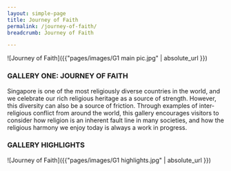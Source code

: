 ```yaml
---
layout: simple-page
title: Journey of Faith
permalink: /journey-of-faith/
breadcrumb: Journey of Faith

---
```

![Journey of Faith]({{"pages/images/G1 main pic.jpg" | absolute_url }})
### **GALLERY ONE: JOURNEY OF FAITH**

Singapore is one of the most religiously diverse countries in the world, and we celebrate our rich religious heritage as a source of strength. However, this diversity can also be a source of friction. Through examples of inter-religious conflict from around the world, this gallery encourages visitors to consider how religion is an inherent fault line in many societies, and how the religious harmony we enjoy today is always a work in progress.

### **GALLERY HIGHLIGHTS**
![Journey of Faith]({{"pages/images/G1 highlights.jpg" | absolute_url }})

